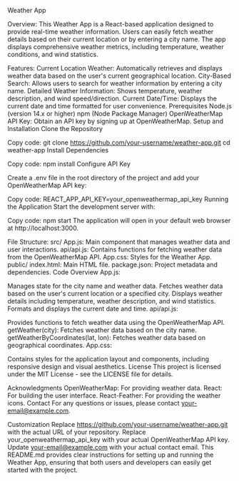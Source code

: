 Weather App


Overview:
This Weather App is a React-based application designed to provide real-time weather information. Users can easily fetch weather details based on their current location or by entering a city name. The app displays comprehensive weather metrics, including temperature, weather conditions, and wind statistics.

Features:
Current Location Weather: Automatically retrieves and displays weather data based on the user's current geographical location.
City-Based Search: Allows users to search for weather information by entering a city name.
Detailed Weather Information: Shows temperature, weather description, and wind speed/direction.
Current Date/Time: Displays the current date and time formatted for user convenience.
Prerequisites
Node.js (version 14.x or higher)
npm (Node Package Manager)
OpenWeatherMap API Key: Obtain an API key by signing up at OpenWeatherMap.
Setup and Installation
Clone the Repository

Copy code:
git clone https://github.com/your-username/weather-app.git
cd weather-app
Install Dependencies

Copy code:
npm install
Configure API Key

Create a .env file in the root directory of the project and add your OpenWeatherMap API key:

Copy code:
REACT_APP_API_KEY=your_openweathermap_api_key
Running the Application
Start the development server with:


Copy code:
npm start
The application will open in your default web browser at http://localhost:3000.

File Structure:
src/
App.js: Main component that manages weather data and user interactions.
api/api.js: Contains functions for fetching weather data from the OpenWeatherMap API.
App.css: Styles for the Weather App.
public/
index.html: Main HTML file.
package.json: Project metadata and dependencies.
Code Overview
App.js:

Manages state for the city name and weather data.
Fetches weather data based on the user's current location or a specified city.
Displays weather details including temperature, weather description, and wind statistics.
Formats and displays the current date and time.
api/api.js:

Provides functions to fetch weather data using the OpenWeatherMap API.
getWeather(city): Fetches weather data based on the city name.
getWeatherByCoordinates(lat, lon): Fetches weather data based on geographical coordinates.
App.css:

Contains styles for the application layout and components, including responsive design and visual aesthetics.
License
This project is licensed under the MIT License - see the LICENSE file for details.

Acknowledgments
OpenWeatherMap: For providing weather data.
React: For building the user interface.
React-Feather: For providing the weather icons.
Contact
For any questions or issues, please contact your-email@example.com.

Customization
Replace https://github.com/your-username/weather-app.git with the actual URL of your repository.
Replace your_openweathermap_api_key with your actual OpenWeatherMap API key.
Update your-email@example.com with your actual contact email.
This README.md provides clear instructions for setting up and running the Weather App, ensuring that both users and developers can easily get started with the project.






